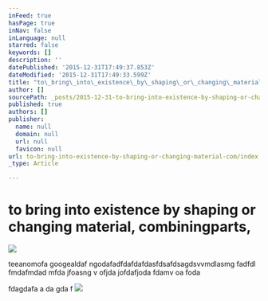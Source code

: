 ```yaml
---
inFeed: true
hasPage: true
inNav: false
inLanguage: null
starred: false
keywords: []
description: ''
datePublished: '2015-12-31T17:49:37.853Z'
dateModified: '2015-12-31T17:49:33.599Z'
title: "to\_bring\_into\_existence\_by\_shaping\_or\_changing\_material,\_combiningparts,"
author: []
sourcePath: _posts/2015-12-31-to-bring-into-existence-by-shaping-or-changing-material-com.md
published: true
authors: []
publisher:
  name: null
  domain: null
  url: null
  favicon: null
url: to-bring-into-existence-by-shaping-or-changing-material-com/index.html
_type: Article

---
```

# to bring into existence by shaping or changing material, combiningparts,
![](https://the-grid-user-content.s3-us-west-2.amazonaws.com/a6cfda39-a692-42a1-acfd-3276c54e71cd.jpg)

teeanomofa googealdaf ngodafadfdafdafdasfdsafdsagdsvvmdlasmg fadfdl fmdafmdad mfda  jfoasng v ofjda jofdafjoda fdamv  oa foda 

fdagdafa a da gda f ![](https://the-grid-user-content.s3-us-west-2.amazonaws.com/747d9c8e-159c-4efd-9199-ba6a0f907071.jpg)